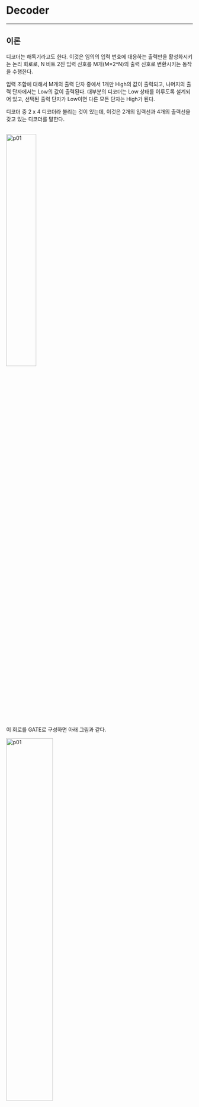 # Decoder
---
## 이론

디코더는 해독기라고도 한다. 이것은 임의의 입력 번호에 대응하는 출력만을 활성화시키는 논리 회로로, N 비트 2진 입력 신호를 M개(M=2^N)의 출력 신호로 변환시키는 동작을 수행한다. 

입력 조합에 대해서 M개의 출력 단자 중에서 1개만 High의 값이 출력되고, 나머지의 출력 단자에서는 Low의 값이 출력된다. 대부분의 디코더는 Low 상태를 이루도록 설계되어 있고, 선택된 출력 단자가 Low이면 다른 모든 단자는 High가 된다.


디코더 중 2 x 4 디코더라 불리는 것이 있는데, 이것은 2개의 입력선과 4개의 출력선을 갖고 있는 디코더를 말한다. 


<br>
<img src="./pds/deca01.png" alt="p01" style="width: 40%;"><br>
<br>

이 회로를 GATE로 구성하면 아래 그림과 같다. 


<img src="./pds/deca02.png" alt="p01" style="width: 50%;"><br>

<br>

2 x 4 디코더 진리표
|A|B||D3|D2|D1|D0|
|:---:|:---:|:---:|:---:|:---:|:---:|:---:|
|0|0||0|0|0|1|
|0|1||0|0|1|0|
|1|0||0|1|0|0|
|1|1||1|0|0|0|


---
## **실습 목표**

다음의 회로를 설계하여 실험해 보자.

<br>

<img src="./pds/deca03.png" alt="p03" style="width: 80%;">


<br>

이 회로의 동작 진리표은 다음과 같다. 

|A|B||D3|D2|D1|D0|
|:---:|:---:|:---:|:---:|:---:|:---:|:---:|
|0|0||0|0|0|1|
|0|1||0|0|1|0|
|1|0||0|1|0|0|
|1|1||1|0|0|0|

<br>

SACT 장비에서 확인하기 위하여 연결된 장치는 다음과 같다. 

|A|B|D3|D2|D1|D0|
|:---:|:---:|:---:|:---:|:---:|:---:|
|SW7|SW6|LED7|LED6|LED5|LED4|

<img src="./pds/sact-deca.png" alt="sact-deca" style="width: 60%;">

<br>



### **설계**

1. 실험을 위해 프로젝트 파일 <a href="./pds/DEC2X4.zip" download>DEC2X4.zip</a>을 준비한다. 
<br>

2. 다운로드된 프로젝트의 압축 파일을 d:\work 이동시킨 후, 압축을 푼다.

3. Quartus II를 실행키고, File> Open Project 메뉴를 선택한다. 

<br>

4. 위에서 압축을 푼 위치인, d:\work\DEC2X4 폴더로 이동 후,DEC2X4 프로젝트를 OPEN한다. 

<br>

5. File > Open 메뉴를 선택하여 DEC2X4.bdf 파일을 불러오거나, 프로젝트 왼쪽의 DEC2X4 부분을 마우스로 더블 클릭한다. 

<br>

6. 아래 그림과 같이 미완성된 도면이 보이는데, 실습 목표에서 설명한 도면으로 완성시키자. 

<img src="./pds/deca05.png" alt="p05" style="width: 80%;"><br>

<img src="./pds/deca03.png" alt="p01" style="width: 80%;"><br>

7. 도면에서 wire로 심볼을 연결시켜 회로를 완성시킨다.  

<img src="./pds/deca06.png" alt="p08" style="width: 80%;"><br>

<br>



### **컴파일**


8. File > Save 메뉴를 선택하여 저장하고, Processing > Start Compilation 메뉴를 선택하여 컴파일을 진행한다. 

이 컴파일 과정은 설계한 논리 회로에 오류가 없는 지를 검증하고, 프로그래밍 파일과 시뮬레이션 파일을 만드는 과정이다. 

<br><br>


### **시뮬레이션**

9. 컴파일 완료 후, File > Open 메뉴를 선택하고, 나타나는 Open File 창에서 오른쪽 아래 부분의 File Type을 All File(*.*)로 변경한 후, Waveform.vwf 파일을 선택한다. 

10. 아래 그림과 같이 Waveform 창에서, Simulation > Run Functiona Simulation 메뉴를 선택하여 Functional Simulation을 진행하여, 결과를 확인한다. 

<img src="./pds/ex10.png" alt="p11" style="width: 70%;"><br>

<img src="./pds/deca08.png" alt="p10" style="width: 80%;"><br>
<br>

### **하드웨어 동작 확인**

11. SACT 장비를 준비한다. USB 케이블과 파워 케이블을 연결하고, 전원 스위치를 눌러 장비에 전원을 인가시킨다. 

12. Quartus 소프트웨어에서 Tool > Programmer 메뉴를 선택한다.

13. Programmer창의 Hardware Setup이 USB Blaster가 연결되어 있는지 확인하고, Start 버튼을 눌러 프로그래밍 하고 장비에서 동작을 확인한다. 

<br>

14. 버튼 스위치를 동작시키고, LED를 통해 결과를 확인해 보자.


SACT 장비에서 확인하기 위하여 연결된 장치는 다음과 같다. 

|A|B|D3|D2|D1|D0|
|:---:|:---:|:---:|:---:|:---:|:---:|
|SW7|SW6|LED7|LED6|LED5|LED4|

<img src="./pds/sact-deca.png" alt="sact-deca" style="width: 60%;">


<br>


 









